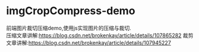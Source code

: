 # imgCropCompress-demo
前端图片裁切压缩demo,使用js实现图片的压缩与裁切.  
压缩文章讲解:https://blog.csdn.net/brokenkay/article/details/107865282
裁剪文章讲解:https://blog.csdn.net/brokenkay/article/details/107945227

